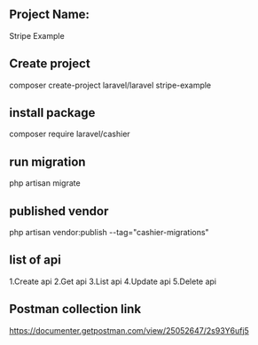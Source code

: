 ## Project Name:

Stripe Example

## Create project

composer create-project laravel/laravel stripe-example

## install package

composer require laravel/cashier

## run migration

php artisan migrate

## published vendor

php artisan vendor:publish --tag="cashier-migrations"

## list of api

1.Create api
2.Get api
3.List api
4.Update api
5.Delete api

## Postman collection link

https://documenter.getpostman.com/view/25052647/2s93Y6ufj5

